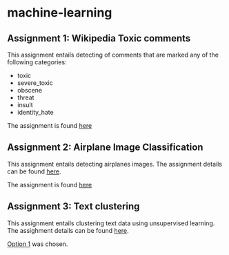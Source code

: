 # machine-learning

## Assignment 1: Wikipedia Toxic comments

This assignment entails detecting of comments that are marked any of the following
categories:
* toxic
* severe_toxic
* obscene
* threat
* insult
* identity_hate

The assignment is found [here](https://github.com/acdreyer/machine-learning/tree/master/1stAssignment)


## Assignment 2: Airplane Image Classification

This assignment entails detecting airplanes images. The assignment details can be found [here](https://docs.google.com/document/d/1qLq0yrg_AW9JYEgMENHI6FCKFvHW27CvlIjU_rb2a3o/edit).

The assignment is found [here](https://github.com/acdreyer/machine-learning/tree/master/2ndAssignment)


## Assignment 3: Text clustering

This assignment entails clustering text data using unsupervised learning. The assighment details can be found [here](https://github.com/visualizedata/ml/blob/master/ML_assignment_3/README.md).

[Option 1](https://github.com/visualizedata/ml/tree/master/ML_assignment_3/option_1) was chosen.